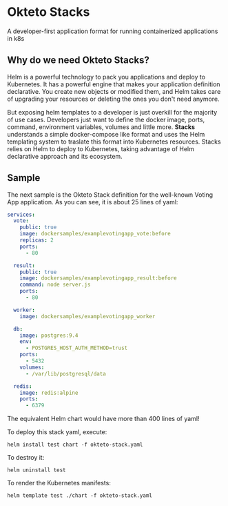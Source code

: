# Okteto Stacks
A developer-first application format for running containerized applications in k8s

## Why do we need Okteto Stacks?
Helm is a powerful technology to pack you applications and deploy to Kubernetes. It has a powerful engine that makes your application definition declarative. You create new objects or modified them, and Helm takes care of upgrading your resources or deleting the ones you don't need anymore.

But exposing helm templates to a developer is just overkill for the majority of use cases. Developers just want to define the docker image, ports, command, environment variables, volumes and little more. **Stacks** understands a simple docker-compose like format and uses the Helm templating system to traslate this format into Kubernetes resources. Stacks relies on Helm to deploy to Kubernetes, taking advantage of Helm declarative approach and its ecosystem.

## Sample

The next sample is the Okteto Stack definition for the well-known Voting App application. As you can see, it is about 25 lines of yaml:

```yaml
services:
  vote:
    public: true
    image: dockersamples/examplevotingapp_vote:before
    replicas: 2
    ports:
      - 80

  result:
    public: true
    image: dockersamples/examplevotingapp_result:before
    command: node server.js
    ports:
      - 80

  worker:
    image: dockersamples/examplevotingapp_worker

  db:
    image: postgres:9.4
    env:
      - POSTGRES_HOST_AUTH_METHOD=trust
    ports:
      - 5432
    volumes:
      - /var/lib/postgresql/data

  redis:
    image: redis:alpine
    ports:
      - 6379
```

The equivalent Helm chart would have more than 400 lines of yaml!

To deploy this stack yaml, execute:

```console
helm install test chart -f okteto-stack.yaml
```

To destroy it:

```console
helm uninstall test
```

To render the Kubernetes manifests:

```console
helm template test ./chart -f okteto-stack.yaml
```
